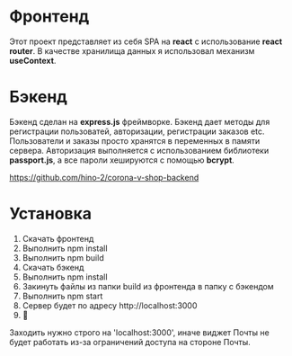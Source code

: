 # Фронтенд
Этот проект представляет из себя SPA на **react** с использование **react router**. 
В качестве хранилища данных я использовал механизм **useContext**.

# Бэкенд
Бэкенд сделан на **express.js** фреймворке.
Бэкенд дает методы для регистрации пользоватей, авторизации, регистрации заказов etc. 
Пользователи и заказы просто хранятся в переменных в памяти сервера. 
Авторизация выполняется с использованием библиотеки **passport.js**, а все пароли хешируются с помощью **bcrypt**.

https://github.com/hino-2/corona-v-shop-backend

# Установка
1. Скачать фронтенд
2. Выполнить npm install
3. Выполнить npm build
4. Скачать бэкенд
5. Выполнить npm install
6. Закинуть файлы из папки build из фронтенда в папку с бэкендом
7. Выполнить npm start
8. Сервер будет по адресу http://localhost:3000
9. 🤞

Заходить нужно строго на 'localhost:3000', иначе виджет Почты не будет работать из-за ограничений доступа на стороне Почты.

